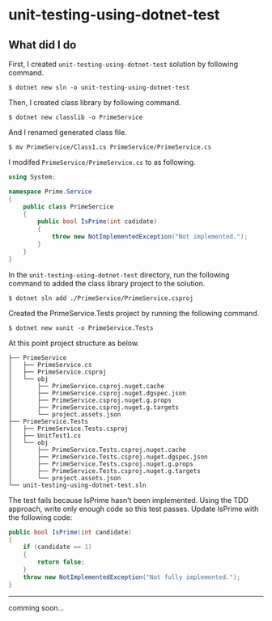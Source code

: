 # unit-testing-using-dotnet-test
## What did I do
First, I created `unit-testing-using-dotnet-test` solution by following command.
```console
$ dotnet new sln -o unit-testing-using-dotnet-test
```
Then, I created class library by following command.
```console
$ dotnet new classlib -o PrimeService
```
And I renamed generated class file.
```console
$ mv PrimeService/Class1.cs PrimeService/PrimeService.cs
```
I modifed `PrimeService/PrimeService.cs` to as following.
```c#
using System;

namespace Prime.Service
{
    public class PrimeSercice
    {
        public bool IsPrime(int cadidate)
        {
            throw new NotImplementedException("Not implemented.");
        }
    }
}
```
In the `unit-testing-using-dotnet-test` directory, run the following command to added the class library project to the solution.
```console
$ dotnet sln add ./PrimeService/PrimeService.csproj
```
Created the PrimeService.Tests project by running the following command.
```console
$ dotnet new xunit -o PrimeService.Tests
```
At this point project structure as below.
```console
├── PrimeService
│   ├── PrimeService.cs
│   ├── PrimeService.csproj
│   └── obj
│       ├── PrimeService.csproj.nuget.cache
│       ├── PrimeService.csproj.nuget.dgspec.json
│       ├── PrimeService.csproj.nuget.g.props
│       ├── PrimeService.csproj.nuget.g.targets
│       └── project.assets.json
├── PrimeService.Tests
│   ├── PrimeService.Tests.csproj
│   ├── UnitTest1.cs
│   └── obj
│       ├── PrimeService.Tests.csproj.nuget.cache
│       ├── PrimeService.Tests.csproj.nuget.dgspec.json
│       ├── PrimeService.Tests.csproj.nuget.g.props
│       ├── PrimeService.Tests.csproj.nuget.g.targets
│       └── project.assets.json
└── unit-testing-using-dotnet-test.sln
```
The test fails because IsPrime hasn't been implemented. Using the TDD approach, write only enough code so this test passes. Update IsPrime with the following code:
```C#
public bool IsPrime(int candidate)
{
    if (candidate == 1)
    {
        return false;
    }
    throw new NotImplementedException("Not fully implemented.");
}
```

----

comming soon...
